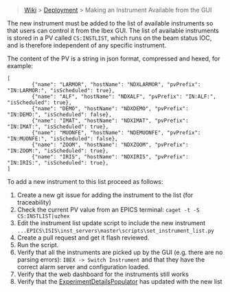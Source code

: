 > [Wiki](Home) > [Deployment](Deployment) > Making an Instrument Available from the GUI

The new instrument must be added to the list of available instruments so that users can control it from the Ibex GUI. The list of available instruments is stored in a PV called `CS:INSTLIST`, which runs on the beam status IOC, and is therefore independent of any specific instrument.

The content of the PV is a string in json format, compressed and hexed, for example:

```
[
        {"name": "LARMOR", "hostName": "NDXLARMOR", "pvPrefix": "IN:LARMOR:", "isScheduled": true},
        {"name": "ALF", "hostName": "NDXALF", "pvPrefix": "IN:ALF:", "isScheduled": true},
        {"name": "DEMO", "hostName": "NDXDEMO", "pvPrefix": "IN:DEMO:", "isScheduled": false},
        {"name": "IMAT", "hostName": "NDXIMAT", "pvPrefix": "IN:IMAT:", "isScheduled": true},
        {"name": "MUONFE", "hostName": "NDEMUONFE", "pvPrefix": "IN:MUONFE:", "isScheduled": false},
        {"name": "ZOOM", "hostName": "NDXZOOM", "pvPrefix": "IN:ZOOM:", "isScheduled": true},
        {"name": "IRIS", "hostName": "NDXIRIS", "pvPrefix": "IN:IRIS:", "isScheduled": true},
]
```

To add a new instrument to this list proceed as follows:

1. Create a new git issue for adding the instrument to the list (for traceability)
1. Check the current PV value from an EPICS terminal: `caget -t -S CS:INSTLIST|uzhex`
1. Edit the instrument list update script to include the new instrument `...EPICS\ISIS\inst_servers\master\scripts\set_instrument_list.py`
1. Create a pull request and get it flash reviewed.
1. Run the script.
1. Verify that all the instruments are picked up by the GUI (e.g. there are no parsing errors): `IBEX -> Switch Instrument` and that they have the correct alarm server and configuration loaded.
1. Verify that the web dashboard for the instruments still works
1. Verify that the [ExperimentDetailsPopulator](Experimental-Database) has updated with the new list
